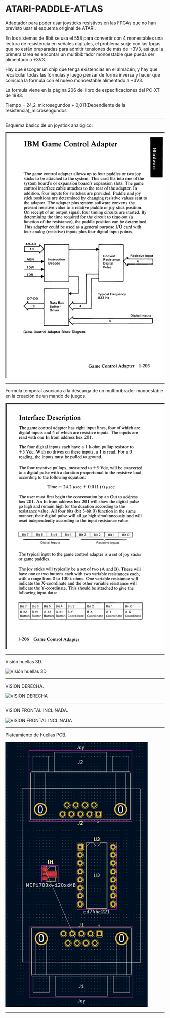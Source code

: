 # ATARI-PADDLE-ATLAS
   Adaptador para poder usar joysticks resistivos en las FPGAs que no han previsto usar el esquema original de ATARI.

   En los sistemas de 8bit se usa el 558 para convertir con 4 monestables una lectura de resistencia en señales digitales, el problema surje con las fpgas que no están preparadas para admitir tensiones de más de +3V3, así que la primera tarea es encontar un multibibrador monoestable que pueda ser alimentado a +3V3. 
   
   Hay que escoger un chip que tenga existencias en el almacén, y hay que recalcular todas las fórmulas y luego pensar de forma inversa y hacer que coincida la formula con el nuevo monoestable alimentado a +3V3.
   
   La formula viene en la página 206 del libro de especificaciones del PC-XT de 1983.
   
   Tiempo = 24,2_microsegundos + 0,011(Dependiente de la resistencia)_microsengundos

---

   Esquema básico de un joystick analógico:

![Esquema básico de un joystick analógico](https://github.com/AtlasFPGA/ATARI-PADDLE-ATLAS/blob/main/FOTOS/INFORMACI%C3%93N_JOY_ANAL%C3%93GICO_IBM.png)

---

   Formula temporal asociada a la descarga de un multibribrador monoestable en la creación de un mando de juegos.

![Formula temporal asociada a la descarga de un multibribrador monoestable en la creación de un mando de juegos](https://github.com/AtlasFPGA/ATARI-PADDLE-ATLAS/blob/main/FOTOS/INFORMACI%C3%93N_JOY_ANAL%C3%93GICO_IBM_FORMULA_TEMPORAL.png)

---

   Visión huellas 3D.

![Visión huellas 3D](https://github.com/AtlasFPGA/ATARI-PADDLE-ATLAS/blob/main/FOTOS/COMUNICACI%C3%93N_ATARI_PADDLE_ATLAS.jpg)

---

   VISION DERECHA.

![VISION DERECHA](https://github.com/AtlasFPGA/ATARI-PADDLE-ATLAS/blob/main/FOTOS/COMUNICACI%C3%93N_ATARI_PADDLE_ATLAS_DERECHA.jpg)

---

   VISION FRONTAL INCLINADA.
   
![VISION FRONTAL INCLINADA](https://github.com/AtlasFPGA/ATARI-PADDLE-ATLAS/blob/main/FOTOS/COMUNICACI%C3%93N_ATARI_PADDLE_ATLAS_FRONTAL_INCLINADA.jpg)

---

   Plateamiento de huellas PCB.

![Plateamiento de huellas PCB](https://github.com/AtlasFPGA/ATARI-PADDLE-ATLAS/blob/main/FOTOS/INICIO_PCB_ATARI-PADDLE-ATLAS.png)

---


